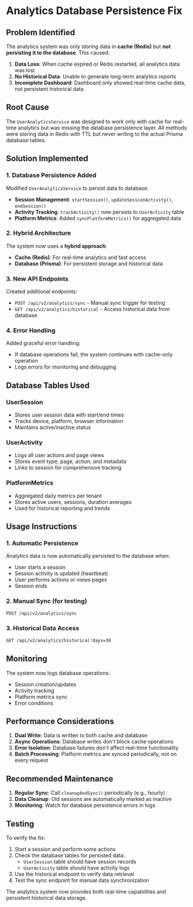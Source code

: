 # Analytics Database Persistence Fix

## Problem Identified

The analytics system was only storing data in **cache (Redis)** but **not persisting it to the database**. This caused:

1. **Data Loss**: When cache expired or Redis restarted, all analytics data was lost
2. **No Historical Data**: Unable to generate long-term analytics reports
3. **Incomplete Dashboard**: Dashboard only showed real-time cache data, not persistent historical data

## Root Cause

The `UserAnalyticsService` was designed to work only with cache for real-time analytics but was missing the database persistence layer. All methods were storing data in Redis with TTL but never writing to the actual Prisma database tables.

## Solution Implemented

### 1. Database Persistence Added

Modified `UserAnalyticsService` to persist data to database:

- **Session Management**: `startSession()`, `updateSessionActivity()`, `endSession()`
- **Activity Tracking**: `trackActivity()` now persists to `UserActivity` table
- **Platform Metrics**: Added `syncPlatformMetrics()` for aggregated data

### 2. Hybrid Architecture

The system now uses a **hybrid approach**:

- **Cache (Redis)**: For real-time analytics and fast access
- **Database (Prisma)**: For persistent storage and historical data

### 3. New API Endpoints

Created additional endpoints:

- `POST /api/v2/analytics/sync` - Manual sync trigger for testing
- `GET /api/v2/analytics/historical` - Access historical data from database

### 4. Error Handling

Added graceful error handling:
- If database operations fail, the system continues with cache-only operation
- Logs errors for monitoring and debugging

## Database Tables Used

### UserSession
- Stores user session data with start/end times
- Tracks device, platform, browser information
- Maintains active/inactive status

### UserActivity  
- Logs all user actions and page views
- Stores event type, page, action, and metadata
- Links to session for comprehensive tracking

### PlatformMetrics
- Aggregated daily metrics per tenant
- Stores active users, sessions, duration averages
- Used for historical reporting and trends

## Usage Instructions

### 1. Automatic Persistence
Analytics data is now automatically persisted to the database when:
- User starts a session
- Session activity is updated (heartbeat)
- User performs actions or views pages
- Session ends

### 2. Manual Sync (for testing)
```bash
POST /api/v2/analytics/sync
```

### 3. Historical Data Access
```bash
GET /api/v2/analytics/historical?days=30
```

## Monitoring

The system now logs database operations:
- Session creation/updates
- Activity tracking
- Platform metrics sync
- Error conditions

## Performance Considerations

1. **Dual Write**: Data is written to both cache and database
2. **Async Operations**: Database writes don't block cache operations
3. **Error Isolation**: Database failures don't affect real-time functionality
4. **Batch Processing**: Platform metrics are synced periodically, not on every request

## Recommended Maintenance

1. **Regular Sync**: Call `cleanupAndSync()` periodically (e.g., hourly)
2. **Data Cleanup**: Old sessions are automatically marked as inactive
3. **Monitoring**: Watch for database persistence errors in logs

## Testing

To verify the fix:

1. Start a session and perform some actions
2. Check the database tables for persisted data:
   - `UserSession` table should have session records
   - `UserActivity` table should have activity logs
3. Use the historical endpoint to verify data retrieval
4. Test the sync endpoint for manual data synchronization

The analytics system now provides both real-time capabilities and persistent historical data storage.